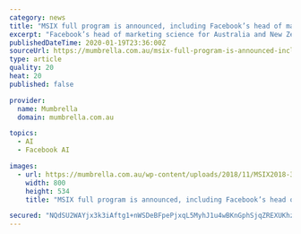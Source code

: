 ```yaml
---
category: news
title: "MSIX full program is announced, including Facebook’s head of marketing science"
excerpt: "Facebook’s head of marketing science for Australia and New Zealand ... Also confirmed is founder and creative technologist of Artech Exploration, Damien Madden, who will discuss the AI of art and creativity. Utilising new research, Madden will demonstrate how changing audience behaviour patterns have given rise to a new future where the ..."
publishedDateTime: 2020-01-19T23:36:00Z
sourceUrl: https://mumbrella.com.au/msix-full-program-is-announced-including-facebooks-head-of-marketing-science-613711
type: article
quality: 20
heat: 20
published: false

provider:
  name: Mumbrella
  domain: mumbrella.com.au

topics:
  - AI
  - Facebook AI

images:
  - url: https://mumbrella.com.au/wp-content/uploads/2018/11/MSIX2018-385-800x534.jpg
    width: 800
    height: 534
    title: "MSIX full program is announced, including Facebook’s head of marketing science"

secured: "NQdSU2WAYjx3k3iAftg1+nWSDeBFpePjxqL5MyhJ1u4wBKnGphSjqZREXUKhz/iwnB3bQ1Nlj/Mq9zbnP8gZlv3fv31dZQDhkN/D/7yuLP52nJOV4EeDfkKVQdRWZoCc75mDTfkGDjgC00LkS6Y8dpSnVx3amqVjcQx+vVHnvF5CqQDdsziyWH+f20/MhO7S9QxgPiWfFK9GmMxT1fGyYC+rMjNKGMaJc+kkp6HPe2o9XE/EAuweIHRaoURFVzgZHGVsY9u6nyUFqRGluy80S3FOJL14JE8s3kdNZOSNIjQeJqbyYZ5exB+dFKAymZqlSpT+qlXSI4EUKopPx2u/zADPBARCq+kBnXFN/J+1oooNOp4y3//kidwqPLvXtZrzRHrZPFwPBZtJC/uvdBxfo2+aYPB1EtAoPXhTVV2F1J5rTr43nyby/iLmlJFxhNXEuOoBLgpPBP0KK8onbJQM9Q==;7OIoqkvPNOM6P6Y3diyqjw=="
---
```



